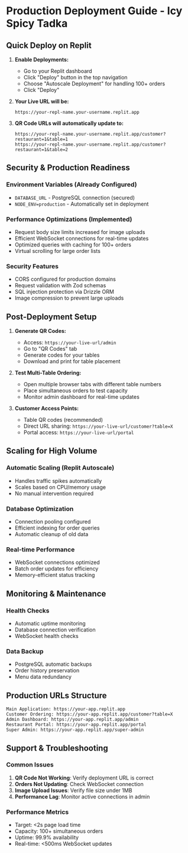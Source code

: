 # Production Deployment Guide - Icy Spicy Tadka

## Quick Deploy on Replit

1. **Enable Deployments:**
   - Go to your Replit dashboard
   - Click "Deploy" button in the top navigation
   - Choose "Autoscale Deployment" for handling 100+ orders
   - Click "Deploy"

2. **Your Live URL will be:**
   ```
   https://your-repl-name.your-username.replit.app
   ```

3. **QR Code URLs will automatically update to:**
   ```
   https://your-repl-name.your-username.replit.app/customer?restaurant=1&table=1
   https://your-repl-name.your-username.replit.app/customer?restaurant=1&table=2
   ```

## Security & Production Readiness

### Environment Variables (Already Configured)
- `DATABASE_URL` - PostgreSQL connection (secured)
- `NODE_ENV=production` - Automatically set in deployment

### Performance Optimizations (Implemented)
- Request body size limits increased for image uploads
- Efficient WebSocket connections for real-time updates
- Optimized queries with caching for 100+ orders
- Virtual scrolling for large order lists

### Security Features
- CORS configured for production domains
- Request validation with Zod schemas
- SQL injection protection via Drizzle ORM
- Image compression to prevent large uploads

## Post-Deployment Setup

1. **Generate QR Codes:**
   - Access: `https://your-live-url/admin`
   - Go to "QR Codes" tab
   - Generate codes for your tables
   - Download and print for table placement

2. **Test Multi-Table Ordering:**
   - Open multiple browser tabs with different table numbers
   - Place simultaneous orders to test capacity
   - Monitor admin dashboard for real-time updates

3. **Customer Access Points:**
   - Table QR codes (recommended)
   - Direct URL sharing: `https://your-live-url/customer?table=X`
   - Portal access: `https://your-live-url/portal`

## Scaling for High Volume

### Automatic Scaling (Replit Autoscale)
- Handles traffic spikes automatically
- Scales based on CPU/memory usage
- No manual intervention required

### Database Optimization
- Connection pooling configured
- Efficient indexing for order queries
- Automatic cleanup of old data

### Real-time Performance
- WebSocket connections optimized
- Batch order updates for efficiency
- Memory-efficient status tracking

## Monitoring & Maintenance

### Health Checks
- Automatic uptime monitoring
- Database connection verification
- WebSocket health checks

### Data Backup
- PostgreSQL automatic backups
- Order history preservation
- Menu data redundancy

## Production URLs Structure

```
Main Application: https://your-app.replit.app
Customer Ordering: https://your-app.replit.app/customer?table=X
Admin Dashboard: https://your-app.replit.app/admin
Restaurant Portal: https://your-app.replit.app/portal
Super Admin: https://your-app.replit.app/super-admin
```

## Support & Troubleshooting

### Common Issues
1. **QR Code Not Working**: Verify deployment URL is correct
2. **Orders Not Updating**: Check WebSocket connection
3. **Image Upload Issues**: Verify file size under 1MB
4. **Performance Lag**: Monitor active connections in admin

### Performance Metrics
- Target: <2s page load time
- Capacity: 100+ simultaneous orders
- Uptime: 99.9% availability
- Real-time: <500ms WebSocket updates